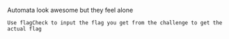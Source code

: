 Automata look awesome but they feel alone

`Use flagCheck to input the flag you get from the challenge to get the actual flag`